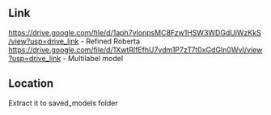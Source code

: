 ## Link

https://drive.google.com/file/d/1aph7vlonpsMC8Fzw1HSW3WDGdUiWzKkS/view?usp=drive_link - Refined Roberta
https://drive.google.com/file/d/1XwtRlfEfhU7ydm1P7zT7t0xGdGIn0WvI/view?usp=drive_link - Multilabel model

## Location
Extract it to saved_models folder